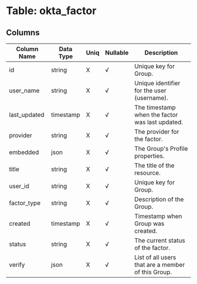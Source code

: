# Table: okta_factor

## Columns 

|  Column Name   |  Data Type  | Uniq | Nullable | Description | 
|  ----  | ----  | ----  | ----  | ---- | 
| id | string | X | √ | Unique key for Group. | 
| user_name | string | X | √ | Unique identifier for the user (username). | 
| last_updated | timestamp | X | √ | The timestamp when the factor was last updated. | 
| provider | string | X | √ | The provider for the factor. | 
| embedded | json | X | √ | The Group's Profile properties. | 
| title | string | X | √ | The title of the resource. | 
| user_id | string | X | √ | Unique key for Group. | 
| factor_type | string | X | √ | Description of the Group. | 
| created | timestamp | X | √ | Timestamp when Group was created. | 
| status | string | X | √ | The current status of the factor. | 
| verify | json | X | √ | List of all users that are a member of this Group. | 


